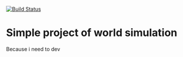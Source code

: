 [![Build Status](https://travis-ci.org/Zonthem/WorldSim.svg?branch=master)](https://travis-ci.org/Zonthem/WorldSim)
# Simple project of world simulation

Because i need to dev